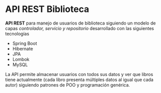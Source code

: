# API REST Biblioteca
**API REST** para manejo de usuarios de biblioteca siguiendo un modelo de capas *controlador, servicio y repositorio* desarrollado con las siguientes tecnologías
- Spring Boot 
- Hibernate 
- JPA 
- Lombok 
- MySQL

La API permite almacenar usuarios con todos sus datos y ver que libros tiene actualmente (cada libro presenta múltiples datos al igual que cada autor) siguiendo patrones de POO y programación genérica.
